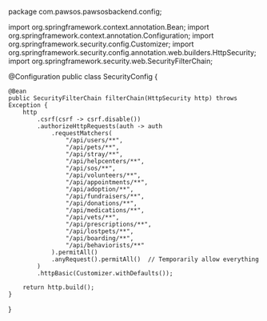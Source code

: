 package com.pawsos.pawsosbackend.config;

import org.springframework.context.annotation.Bean;
import org.springframework.context.annotation.Configuration;
import org.springframework.security.config.Customizer;
import org.springframework.security.config.annotation.web.builders.HttpSecurity;
import org.springframework.security.web.SecurityFilterChain;

@Configuration
public class SecurityConfig {

    @Bean
    public SecurityFilterChain filterChain(HttpSecurity http) throws Exception {
        http
            .csrf(csrf -> csrf.disable())
            .authorizeHttpRequests(auth -> auth
                .requestMatchers(
                    "/api/users/**",
                    "/api/pets/**",
                    "/api/stray/**",
                    "/api/helpcenters/**",
                    "/api/sos/**",
                    "/api/volunteers/**",
                    "/api/appointments/**",
                    "/api/adoption/**",
                    "/api/fundraisers/**",
                    "/api/donations/**",
                    "/api/medications/**",
                    "/api/vets/**",
                    "/api/prescriptions/**",
                    "/api/lostpets/**",
                    "/api/boarding/**",
                    "/api/behaviorists/**"
                ).permitAll()
                .anyRequest().permitAll()  // Temporarily allow everything
            )
            .httpBasic(Customizer.withDefaults());

        return http.build();
    }
}